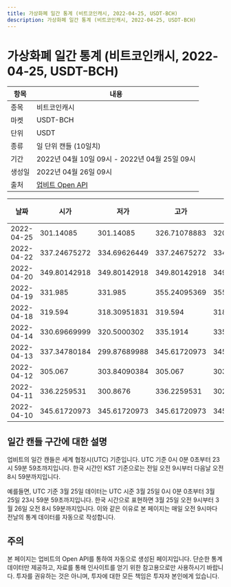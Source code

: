 ```yaml
---
title: 가상화폐 일간 통계 (비트코인캐시, 2022-04-25, USDT-BCH)
description: 가상화폐 일간 통계 (비트코인캐시, 2022-04-25, USDT-BCH)
---
```



가상화폐 일간 통계 (비트코인캐시, 2022-04-25, USDT-BCH)
===

|항목|내용|
|--|--|
|종목|비트코인캐시|
|마켓|USDT-BCH|
|단위|USDT|
|종류|일 단위 캔들 (10일치)|
|기간|2022년 04월 10일 09시 - 2022년 04월 25일 09시|
|생성일|2022년 04월 26일 09시|
|출처|[업비트 Open API](https://docs.upbit.com)|


|날짜|시가|저가|고가|종가|비고|
|--|--|--|--|--|--|
|2022-04-25|301.14085|301.14085|326.71078883|320.74928975|    |
|2022-04-22|337.24675272|334.69626449|337.24675272|334.69626449|    |
|2022-04-20|349.80142918|349.80142918|349.80142918|349.80142918|    |
|2022-04-19|331.985|331.985|355.24095369|355.24095369|    |
|2022-04-18|319.594|318.30951831|319.594|318.30951831|    |
|2022-04-14|330.69669999|320.5000302|335.1914|335.1914|    |
|2022-04-13|337.34780184|299.87689988|345.61720973|345.61720973|    |
|2022-04-12|305.067|303.84090384|305.067|303.84090384|    |
|2022-04-11|336.2259531|300.8676|336.2259531|302.082|    |
|2022-04-10|345.61720973|345.61720973|345.61720973|345.61720973|    |


일간 캔들 구간에 대한 설명
---


업비트의 일간 캔들은 세계 협정시(UTC) 기준입니다. 
UTC 기준 0시 0분 0초부터 23시 59분 59초까지입니다. 
한국 시간인 KST 기준으로는 전일 오전 9시부터 다음날 오전 8시 59분까지입니다. 


예를들면, UTC 기준 3월 25일 데이터는 UTC 시준 3월 25일 0시 0분 0초부터 3월 25일 23시 59분 59초까지입니다. 
한국 시간으로 표현하면 3월 25일 오전 9시부터 3월 26일 오전 8시 59분까지입니다. 
이와 같은 이유로 본 페이지는 매일 오전 9시마다 전날의 통계 데이터를 자동으로 작성합니다. 


주의
---


본 페이지는 업비트의 Open API를 통하여 자동으로 생성된 페이지입니다. 
단순한 통계 데이터만 제공하고, 자료를 통해 인사이트를 얻기 위한 참고용으로만 사용하시기 바랍니다. 
투자를 권유하는 것은 아니며, 투자에 대한 모든 책임은 투자자 본인에게 있습니다. 
